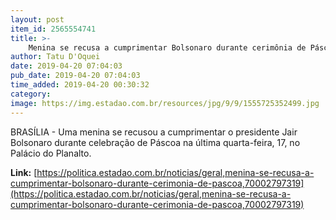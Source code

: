 ```yaml
---
layout: post
item_id: 2565554741
title: >-
    Menina se recusa a cumprimentar Bolsonaro durante cerimônia de Páscoa
author: Tatu D'Oquei
date: 2019-04-20 07:04:03
pub_date: 2019-04-20 07:04:03
time_added: 2019-04-20 00:30:32
category: 
image: https://img.estadao.com.br/resources/jpg/9/9/1555725352499.jpg
---
```


BRASÍLIA - Uma menina se recusou a cumprimentar o presidente Jair Bolsonaro durante celebração de Páscoa na última quarta-feira, 17, no Palácio do Planalto.

**Link:** [https://politica.estadao.com.br/noticias/geral,menina-se-recusa-a-cumprimentar-bolsonaro-durante-cerimonia-de-pascoa,70002797319](https://politica.estadao.com.br/noticias/geral,menina-se-recusa-a-cumprimentar-bolsonaro-durante-cerimonia-de-pascoa,70002797319)


